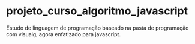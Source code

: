 # projeto_curso_algoritmo_javascript
Estudo de linguagem de programação baseado na pasta de programação com visualg, agora enfatizado para javascript.
